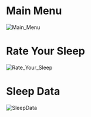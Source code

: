 # Main Menu

![Main_Menu](https://github.com/Tomila/SleepTracker/assets/55088024/19368aa5-90e1-45e7-ab50-3e2ea9120a64)

# Rate Your Sleep


![Rate_Your_Sleep](https://github.com/Tomila/SleepTracker/assets/55088024/d238c7e2-1f52-4d69-9b42-56dfb1f7b179)


# Sleep Data

![SleepData](https://github.com/Tomila/SleepTracker/assets/55088024/364fe510-5585-45c5-a238-d32d4b817aa5)
